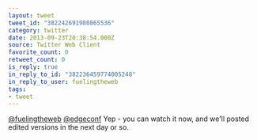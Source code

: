 ```yaml
---
layout: tweet
tweet_id: "382242691980865536"
category: twitter
date: 2013-09-23T20:38:54.000Z
source: Twitter Web Client
favorite_count: 0
retweet_count: 0
is_reply: true
in_reply_to_id: "382236459774005248"
in_reply_to_user: fuelingtheweb
tags:
- tweet
---
```


[@fuelingtheweb](https://twitter.com/@fuelingtheweb) [@edgeconf](https://twitter.com/@edgeconf) Yep - you can watch it now, and we'll posted edited versions in the next day or so.
